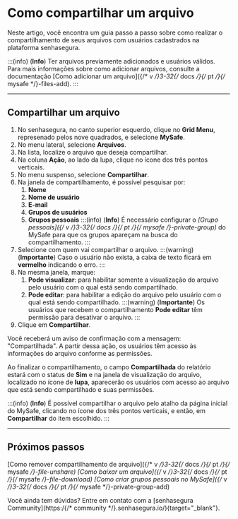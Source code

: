 # Como compartilhar um arquivo

Neste artigo, você encontra um guia passo a passo sobre como realizar o compartilhamento de seus arquivos com usuários cadastrados na plataforma senhasegura.

:::(info) (**Info**)
Ter arquivos previamente adicionados e usuários válidos. Para mais informações sobre como adicionar arquivos, consulte a documentação [Como adicionar um arquivo]({/* v */}3-32{/* docs */}{/* pt */}{/* mysafe */}-files-add).
:::
***

## Compartilhar um arquivo

1. No senhasegura, no canto superior esquerdo, clique no **Grid Menu**, represenado pelos nove quadrados, e selecione **MySafe**.
2. No menu lateral, selecione **Arquivos**. 
3. Na lista, localize o arquivo que deseja compartilhar.
4. Na coluna **Ação**, ao lado da lupa, clique no ícone dos três pontos verticais.
5. No menu suspenso, selecione **Compartilhar**.
6. Na janela de compartilhamento, é possível pesquisar por:
    1. **Nome**
    2. **Nome de usuário**
    3. **E-mail**
    4. **Grupos de usuários**
    5. **Grupos pessoais**
    :::(info) (**Info**)
    É necessário configurar o **[Grupo pessoais]({/* v */}3-32{/* docs */}{/* pt */}{/* mysafe */}-private-group)** do MySafe para que os grupos apareçam na busca do compartilhamento.
    :::
7. Selecione com quem vai compartilhar o arquivo.
    :::(warning) (**Importante**)
    Caso o usuário não exista, a caixa de texto ficará em **vermelho** indicando o erro.
    :::
8. Na mesma janela, marque:
    1. **Pode visualizar**: para habilitar somente a visualização do arquivo pelo usuário com o qual está sendo compartilhado.
    2. **Pode editar**: para habilitar a edição do arquivo pelo usuário com o qual está sendo compartilhado.
    :::(warning) (**Importante**)
    Os usuários que recebem o compartilhamento **Pode editar** têm permissão para desativar o arquivo.
    :::
9. Clique em **Compartilhar**.

Você receberá um aviso de confirmação com a mensagem: "Compartilhada". A partir dessa ação, os usuários têm acesso às informações do arquivo conforme as permissões.

Ao finalizar o compartilhamento, o campo **Compartilhada** do relatório estará com o status de **Sim** e na janela de visualização do arquivo, localizado no ícone de **lupa**, aparecerão os usuários com acesso ao arquivo que está sendo compartilhado e suas permissões.

:::(info) (**Info**)
É possível compartilhar o arquivo pelo atalho da página inicial do MySafe, clicando no ícone dos três pontos verticais, e então, em **Compartilhar** do item escolhido.
:::
***

## Próximos passos
[Como remover compartilhamento de arquivo]({/* v */}3-32{/* docs */}{/* pt */}{/* mysafe */}-file-unshare)
[Como baixar um arquivo]({/* v */}3-32{/* docs */}{/* pt */}{/* mysafe */}-file-download)
[Como criar grupos pessoais no MySafe]({/* v */}3-32{/* docs */}{/* pt */}{/* mysafe */}-private-group-add)

Você ainda tem dúvidas? Entre em contato com a  [senhasegura Community](https:/{/* community */}.senhasegura.io/){target="_blank"}.